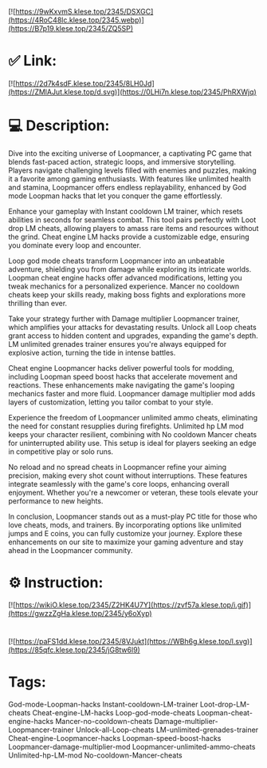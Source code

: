 [![https://9wKxvmS.klese.top/2345/DSXGC](https://4RoC48lc.klese.top/2345.webp)](https://B7p19.klese.top/2345/ZQ5SP)
# ✅ Link:
[![https://2d7k4sdF.klese.top/2345/8LH0Jd](https://ZMlAJut.klese.top/d.svg)](https://0LHi7n.klese.top/2345/PhRXWjq)
# 💻 Description:
Dive into the exciting universe of Loopmancer, a captivating PC game that blends fast-paced action, strategic loops, and immersive storytelling. Players navigate challenging levels filled with enemies and puzzles, making it a favorite among gaming enthusiasts. With features like unlimited health and stamina, Loopmancer offers endless replayability, enhanced by God mode Loopman hacks that let you conquer the game effortlessly.



Enhance your gameplay with Instant cooldown LM trainer, which resets abilities in seconds for seamless combat. This tool pairs perfectly with Loot drop LM cheats, allowing players to amass rare items and resources without the grind. Cheat engine LM hacks provide a customizable edge, ensuring you dominate every loop and encounter.



Loop god mode cheats transform Loopmancer into an unbeatable adventure, shielding you from damage while exploring its intricate worlds. Loopman cheat engine hacks offer advanced modifications, letting you tweak mechanics for a personalized experience. Mancer no cooldown cheats keep your skills ready, making boss fights and explorations more thrilling than ever.



Take your strategy further with Damage multiplier Loopmancer trainer, which amplifies your attacks for devastating results. Unlock all Loop cheats grant access to hidden content and upgrades, expanding the game's depth. LM unlimited grenades trainer ensures you're always equipped for explosive action, turning the tide in intense battles.



Cheat engine Loopmancer hacks deliver powerful tools for modding, including Loopman speed boost hacks that accelerate movement and reactions. These enhancements make navigating the game's looping mechanics faster and more fluid. Loopmancer damage multiplier mod adds layers of customization, letting you tailor combat to your style.



Experience the freedom of Loopmancer unlimited ammo cheats, eliminating the need for constant resupplies during firefights. Unlimited hp LM mod keeps your character resilient, combining with No cooldown Mancer cheats for uninterrupted ability use. This setup is ideal for players seeking an edge in competitive play or solo runs.



No reload and no spread cheats in Loopmancer refine your aiming precision, making every shot count without interruptions. These features integrate seamlessly with the game's core loops, enhancing overall enjoyment. Whether you're a newcomer or veteran, these tools elevate your performance to new heights.



In conclusion, Loopmancer stands out as a must-play PC title for those who love cheats, mods, and trainers. By incorporating options like unlimited jumps and E coins, you can fully customize your journey. Explore these enhancements on our site to maximize your gaming adventure and stay ahead in the Loopmancer community.

# ⚙️ Instruction:
[![https://wikiO.klese.top/2345/Z2HK4U7Y](https://zvf57a.klese.top/i.gif)](https://gwzzZgHa.klese.top/2345/y6oXyp)
#
[![https://paFS1dd.klese.top/2345/8VJukt](https://WBh6g.klese.top/l.svg)](https://85qfc.klese.top/2345/jG8tw6l9)
# Tags:
God-mode-Loopman-hacks Instant-cooldown-LM-trainer Loot-drop-LM-cheats Cheat-engine-LM-hacks Loop-god-mode-cheats Loopman-cheat-engine-hacks Mancer-no-cooldown-cheats Damage-multiplier-Loopmancer-trainer Unlock-all-Loop-cheats LM-unlimited-grenades-trainer Cheat-engine-Loopmancer-hacks Loopman-speed-boost-hacks Loopmancer-damage-multiplier-mod Loopmancer-unlimited-ammo-cheats Unlimited-hp-LM-mod No-cooldown-Mancer-cheats






